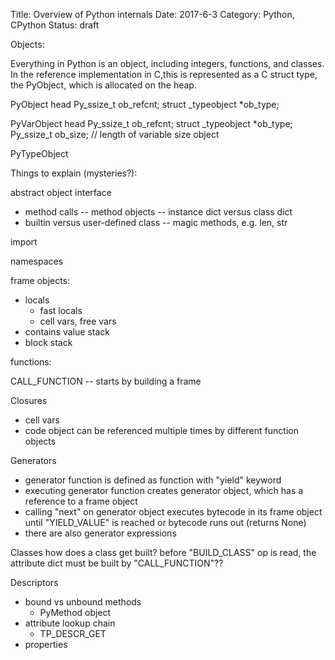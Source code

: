 Title:  Overview of Python internals
Date: 2017-6-3
Category: Python, CPython
Status: draft

Objects:

Everything in Python is an object, including integers, functions, and classes.  In the reference implementation in C,this is represented as a C struct type, the PyObject, which is allocated on the heap.

PyObject head
    Py_ssize_t ob_refcnt;
    struct _typeobject *ob_type;
    
PyVarObject head
    Py_ssize_t ob_refcnt;
    struct _typeobject *ob_type;
    Py_ssize_t ob_size;  // length of variable size object

PyTypeObject



Things to explain (mysteries?):


abstract object interface
- method calls
  -- method objects
  -- instance dict versus class dict
- builtin versus user-defined class
  -- magic methods, e.g. len, str


import

namespaces

frame objects:
- locals
	- fast locals
	- cell vars, free vars
- contains value stack
- block stack


functions:


CALL_FUNCTION  -- starts by building a frame


Closures
- cell vars
- code object can be referenced multiple times by different function objects

Generators
- generator function is defined as function with "yield" keyword
- executing generator function creates generator object, which has a reference to a frame object
- calling "next" on generator object executes bytecode in its frame object until "YIELD_VALUE" is reached or bytecode runs out (returns None)
- there are also generator expressions

Classes
how does a class get built?  before "BUILD_CLASS" op is read, the attribute dict must be built by "CALL_FUNCTION"??


Descriptors
- bound vs unbound methods
	- PyMethod object
- attribute lookup chain
    - TP_DESCR_GET
- properties    
    



